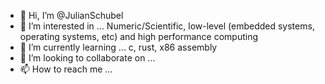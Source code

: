 - 👋 Hi, I’m @JulianSchubel
- 👀 I’m interested in ... Numeric/Scientific, low-level (embedded systems, operating systems, etc) and high performance computing 
- 🌱 I’m currently learning ... c, rust, x86 assembly
- 💞️ I’m looking to collaborate on ...
- 📫 How to reach me ...

<!---
JulianSchubel/JulianSchubel is a ✨ special ✨ repository because its `README.md` (this file) appears on your GitHub profile.
You can click the Preview link to take a look at your changes.
--->
